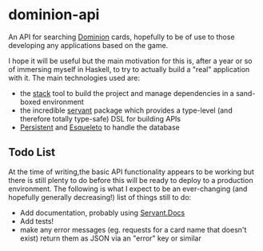 # dominion-api

An API for searching [Dominion](https://en.wikipedia.org/wiki/Dominion_(card_game)) cards, hopefully to be of use to those developing any applications based on the game.

I hope it will be useful but the main motivation for this is, after a year or so of immersing myself in Haskell, to try to actually build a "real" application with it. The main technologies used are:
- the [stack](https://docs.haskellstack.org/en/stable/README/) tool to build the project and manage dependencies in a sand-boxed environment
- the incredible [servant](https://haskell-servant.readthedocs.io/en/stable/index.html) package which provides a type-level (and therefore totally type-safe) DSL for building APIs
- [Persistent](https://www.yesodweb.com/book/persistent) and [Esqueleto](https://www.stackage.org/package/esqueleto) to handle the database


## Todo List

At the time of writing,the basic API functionality appears to be working but there is still plenty to do before this will be ready to deploy to a production environment. The following is what I expect to be an ever-changing (and hopefully generally decreasing!) list of things still to do:


- Add documentation, probably using [Servant.Docs](https://haskell-servant.readthedocs.io/en/stable/tutorial/Docs.html)
- Add tests!
- make any error messages (eg. requests for a card name that doesn't exist) return them as JSON via an "error" key or similar
